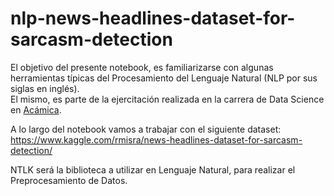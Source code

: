 # nlp-news-headlines-dataset-for-sarcasm-detection

El objetivo del presente notebook, es familiarizarse con algunas herramientas típicas del Procesamiento del Lenguaje Natural (NLP por sus siglas en inglés).  
El mismo, es parte de la ejercitación realizada en la carrera de Data Science en [Acámica](https://www.acamica.com/?utm_source=adwords&utm_term=acamica&utm_medium=ppc&utm_campaign=Ac%C3%A1mica+Brand+Terms&hsa_kw=acamica&hsa_acc=8956516354&hsa_mt=e&hsa_ad=480043944124&hsa_cam=6467590204&hsa_tgt=kwd-310120124344&hsa_ver=3&hsa_src=g&hsa_grp=76602914559&hsa_net=adwords&gclid=EAIaIQobChMIttPop9a87QIVSQqRCh1b3g-aEAAYASAAEgJ6S_D_BwE).

A lo largo del notebook vamos a trabajar con el siguiente dataset: https://www.kaggle.com/rmisra/news-headlines-dataset-for-sarcasm-detection/

NTLK será la biblioteca a utilizar en Lenguaje Natural, para realizar el Preprocesamiento de Datos.
